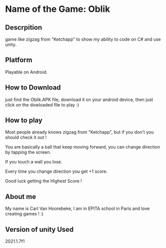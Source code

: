 # Name of the Game: Oblik
## Descrpition
game like zigzag from "Ketchapp" to show my ability to code on C# and use unity.

## Platform
Playable on Android.

## How to Download
just find the Oblik.APK file, download it on your android device, then just click on the dowloaded file to play :)

## How to play
Most people already knows zigzag from "Ketchapp", but if you don't you should check it out !

You are basically a ball that keep moving forward, you can change direction by tapping the screen.

If you touch a wall you lose.

Every time you change direction you get +1 score.

Good luck getting the Highest Score !

## About me
My name is Carl Van Hoorebeke, I am in EPITA school in Paris and love creating games ! :)

## Version of unity Used
2021.1.7f1
